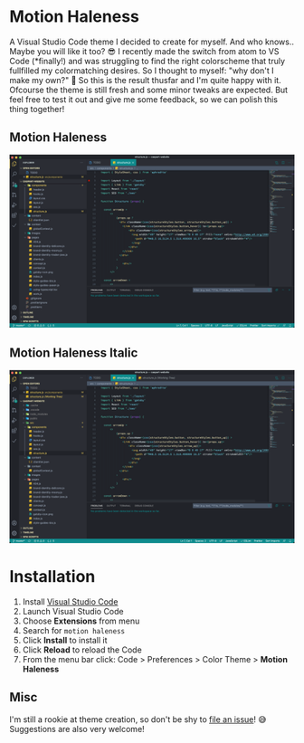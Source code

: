 # Motion Haleness

A Visual Studio Code theme I decided to create for myself. And who knows.. Maybe you will like it too? 😎 I recently made the switch from atom to VS Code (*finally!) and was struggling to find the right colorscheme that truly fullfilled my colormatching desires. So I thought to myself: "why don't I make my own?" 👊 So this is the result thusfar and I'm quite happy with it. Ofcourse the theme is still fresh and some minor tweaks are expected. But feel free to test it out and give me some feedback, so we can polish this thing together!

## Motion Haleness
![Theme Example](theme-example.png)

## Motion Haleness Italic
![Italic Theme Exampl](italic-theme-example.png)

# Installation

1.  Install [Visual Studio Code](https://code.visualstudio.com/)
2.  Launch Visual Studio Code
3.  Choose **Extensions** from menu
4.  Search for `motion haleness`
5.  Click **Install** to install it
6.  Click **Reload** to reload the Code
7.  From the menu bar click: Code > Preferences > Color Theme > **Motion Haleness**

## Misc

I'm still a rookie at theme creation, so don't be shy to [file an issue](https://github.com/erole-attack/motion-haleness-vscode-theme/issues)! 😅 Suggestions are also very welcome!